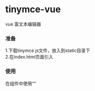 # tinymce-vue
vue 富文本编辑器
### 准备
1.下载tinymce js文件，放入到static目录下</br>
2.在index.html页面引入<script src="<%=BASE_URL%>/plugins/tinymce/4.7.5/tinymce.min.js"></script></br>

### 使用
在组件中使用“<Tinymce v-model="form.data.content"/>“
